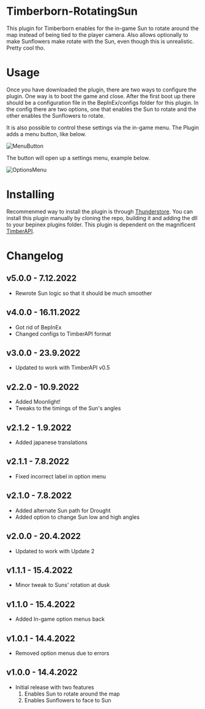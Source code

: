 # Timberborn-RotatingSun
This plugin for Timberborn enables for the in-game Sun to rotate around the map instead of being tied to the player camera.
Also allows optionally to make Sunflowers make rotate with the Sun, even though this is unrealistic. Pretty cool tho.

# Usage
Once you have downloaded the plugin, there are two ways to configure the plugin. One way is to boot the game and close. 
After the first boot up there should be a configuration file in the BepInEx/configs folder for this plugin. In the config
there are two options, one that enables the Sun to rotate and the other enables the Sunflowers to rotate.

It is also possible to control these settings via the in-game menu. The Plugin adds a menu button, like below.

![MenuButton](https://raw.githubusercontent.com/hytonhan/Timberborn-RotatingSun/main/package/MenuButton.PNG?raw=true)

The button will open up a settings menu, example below.

![OptionsMenu](https://raw.githubusercontent.com/hytonhan/Timberborn-RotatingSun/main/package/OptionsMenu.PNG?raw=true)


# Installing 
Recommenmed way to install the plugin is through [Thunderstore](https://timberborn.thunderstore.io/). You can install this plugin manually by cloning the repo, building it
and adding the dll to your bepinex plugins folder. This plugin is dependent on the magnificent [TimberAPI](https://github.com/Timberborn-Modding-Central/TimberAPI).

# Changelog

## v5.0.0 - 7.12.2022
- Rewrote Sun logic so that it should be much smoother

## v4.0.0 - 16.11.2022
- Got rid of BepInEx
- Changed configs to TimberAPI format

## v3.0.0 - 23.9.2022
- Updated to work with TimberAPI v0.5

## v2.2.0 - 10.9.2022
- Added Moonlight!
- Tweaks to the timings of the Sun's angles

## v2.1.2 - 1.9.2022
- Added japanese translations

## v2.1.1 - 7.8.2022
- Fixed incorrect label in option menu

## v2.1.0 - 7.8.2022
- Added alternate Sun path for Drought
- Added option to change Sun low and high angles

## v2.0.0 - 20.4.2022
- Updated to work with Update 2

## v1.1.1 - 15.4.2022
 - Minor tweak to Suns' rotation at dusk

## v1.1.0 - 15.4.2022
 - Added In-game option menus back

## v1.0.1 - 14.4.2022
 - Removed option menus due to errors

## v1.0.0 - 14.4.2022
 - Initial release with two features
	1. Enables Sun to rotate around the map
	1. Enables Sunflowers to face to Sun